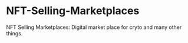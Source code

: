 # NFT-Selling-Marketplaces
NFT Selling Marketplaces: Digital market place for cryto and many other things.
